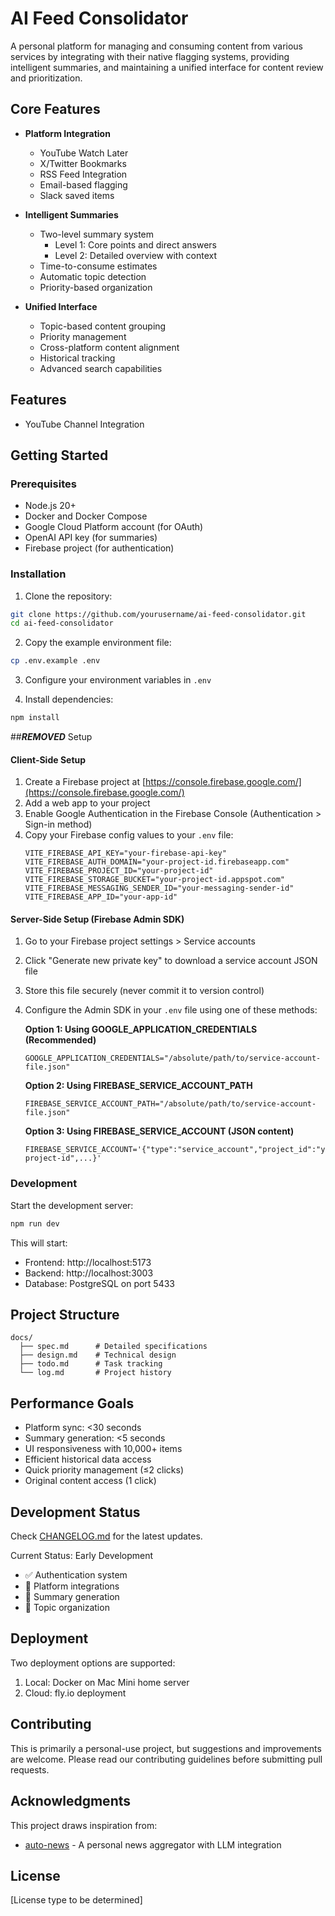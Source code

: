 # AI Feed Consolidator

A personal platform for managing and consuming content from various services by integrating with their native flagging systems, providing intelligent summaries, and maintaining a unified interface for content review and prioritization.

## Core Features

- **Platform Integration**
  - YouTube Watch Later
  - X/Twitter Bookmarks
  - RSS Feed Integration
  - Email-based flagging
  - Slack saved items

- **Intelligent Summaries**
  - Two-level summary system
    - Level 1: Core points and direct answers
    - Level 2: Detailed overview with context
  - Time-to-consume estimates
  - Automatic topic detection
  - Priority-based organization

- **Unified Interface**
  - Topic-based content grouping
  - Priority management
  - Cross-platform content alignment
  - Historical tracking
  - Advanced search capabilities

## Features
- YouTube Channel Integration

## Getting Started

### Prerequisites
- Node.js 20+
- Docker and Docker Compose
- Google Cloud Platform account (for OAuth)
- OpenAI API key (for summaries)
- Firebase project (for authentication)

### Installation
1. Clone the repository:
```bash
git clone https://github.com/yourusername/ai-feed-consolidator.git
cd ai-feed-consolidator
```

2. Copy the example environment file:
```bash
cp .env.example .env
```

3. Configure your environment variables in `.env`

4. Install dependencies:
```bash
npm install
```

##***REMOVED*** Setup

#### Client-Side Setup
1. Create a Firebase project at [https://console.firebase.google.com/](https://console.firebase.google.com/)
2. Add a web app to your project
3. Enable Google Authentication in the Firebase Console (Authentication > Sign-in method)
4. Copy your Firebase config values to your `.env` file:
   ```
   VITE_FIREBASE_API_KEY="your-firebase-api-key"
   VITE_FIREBASE_AUTH_DOMAIN="your-project-id.firebaseapp.com"
   VITE_FIREBASE_PROJECT_ID="your-project-id"
   VITE_FIREBASE_STORAGE_BUCKET="your-project-id.appspot.com"
   VITE_FIREBASE_MESSAGING_SENDER_ID="your-messaging-sender-id"
   VITE_FIREBASE_APP_ID="your-app-id"
   ```

#### Server-Side Setup (Firebase Admin SDK)
1. Go to your Firebase project settings > Service accounts
2. Click "Generate new private key" to download a service account JSON file
3. Store this file securely (never commit it to version control)
4. Configure the Admin SDK in your `.env` file using one of these methods:

   **Option 1: Using GOOGLE_APPLICATION_CREDENTIALS (Recommended)**
   ```
   GOOGLE_APPLICATION_CREDENTIALS="/absolute/path/to/service-account-file.json"
   ```

   **Option 2: Using FIREBASE_SERVICE_ACCOUNT_PATH**
   ```
   FIREBASE_SERVICE_ACCOUNT_PATH="/absolute/path/to/service-account-file.json"
   ```

   **Option 3: Using FIREBASE_SERVICE_ACCOUNT (JSON content)**
   ```
   FIREBASE_SERVICE_ACCOUNT='{"type":"service_account","project_id":"your-project-id",...}'
   ```

### Development
Start the development server:
```bash
npm run dev
```

This will start:
- Frontend: http://localhost:5173
- Backend: http://localhost:3003
- Database: PostgreSQL on port 5433

## Project Structure
```
docs/
  ├── spec.md      # Detailed specifications
  ├── design.md    # Technical design
  ├── todo.md      # Task tracking
  └── log.md       # Project history
```

## Performance Goals
- Platform sync: <30 seconds
- Summary generation: <5 seconds
- UI responsiveness with 10,000+ items
- Efficient historical data access
- Quick priority management (≤2 clicks)
- Original content access (1 click)

## Development Status
Check [CHANGELOG.md](./CHANGELOG.md) for the latest updates.

Current Status: Early Development
- ✅ Authentication system
- 🚧 Platform integrations
- 🚧 Summary generation
- 🚧 Topic organization

## Deployment
Two deployment options are supported:
1. Local: Docker on Mac Mini home server
2. Cloud: fly.io deployment

## Contributing
This is primarily a personal-use project, but suggestions and improvements are welcome. Please read our contributing guidelines before submitting pull requests.

## Acknowledgments
This project draws inspiration from:
- [auto-news](https://github.com/finaldie/auto-news) - A personal news aggregator with LLM integration

## License
[License type to be determined]
